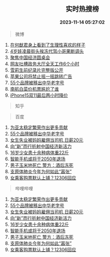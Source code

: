 <div align="center"><h2>实时热搜榜</h2><h4>2023-11-14 05:27:02</h4></div>

> 微博  

1. [在何猷君身上看到了生理性喜欢的样子](https://s.weibo.com/weibo?q=%23%E5%9C%A8%E4%BD%95%E7%8C%B7%E5%90%9B%E8%BA%AB%E4%B8%8A%E7%9C%8B%E5%88%B0%E4%BA%86%E7%94%9F%E7%90%86%E6%80%A7%E5%96%9C%E6%AC%A2%E7%9A%84%E6%A0%B7%E5%AD%90%23&t=31&band_rank=1&Refer=top)<br />
2. [4岁娃凌晨街头挨冻代驾小哥果断调头](https://s.weibo.com/weibo?q=%234%E5%B2%81%E5%A8%83%E5%87%8C%E6%99%A8%E8%A1%97%E5%A4%B4%E6%8C%A8%E5%86%BB%E4%BB%A3%E9%A9%BE%E5%B0%8F%E5%93%A5%E6%9E%9C%E6%96%AD%E8%B0%83%E5%A4%B4%23&t=31&band_rank=2&Refer=top)<br />
3. [聚焦中国经济圆桌会](https://s.weibo.com/weibo?q=%23%E8%81%9A%E7%84%A6%E4%B8%AD%E5%9B%BD%E7%BB%8F%E6%B5%8E%E5%9C%86%E6%A1%8C%E4%BC%9A%23&t=31&band_rank=3&Refer=top)<br />
4. [网友吐槽政务大厅全天工作6个小时](https://s.weibo.com/weibo?q=%23%E7%BD%91%E5%8F%8B%E5%90%90%E6%A7%BD%E6%94%BF%E5%8A%A1%E5%A4%A7%E5%8E%85%E5%85%A8%E5%A4%A9%E5%B7%A5%E4%BD%9C6%E4%B8%AA%E5%B0%8F%E6%97%B6%23&t=31&band_rank=4&Refer=top)<br />
5. [雪莉生前纪录片完整版公开](https://s.weibo.com/weibo?q=%23%E9%9B%AA%E8%8E%89%E7%94%9F%E5%89%8D%E7%BA%AA%E5%BD%95%E7%89%87%E5%AE%8C%E6%95%B4%E7%89%88%E5%85%AC%E5%BC%80%23&t=31&band_rank=5&Refer=top)<br />
6. [苹果公司将禁止摇一摇跳转广告](https://s.weibo.com/weibo?q=%23%E8%8B%B9%E6%9E%9C%E5%85%AC%E5%8F%B8%E5%B0%86%E7%A6%81%E6%AD%A2%E6%91%87%E4%B8%80%E6%91%87%E8%B7%B3%E8%BD%AC%E5%B9%BF%E5%91%8A%23&t=31&band_rank=6&Refer=top)<br />
7. [55个品牌被移出中华老字号](https://s.weibo.com/weibo?q=%2355%E4%B8%AA%E5%93%81%E7%89%8C%E8%A2%AB%E7%A7%BB%E5%87%BA%E4%B8%AD%E5%8D%8E%E8%80%81%E5%AD%97%E5%8F%B7%23&t=31&band_rank=7&Refer=top)<br />
8. [南航白菜价机票尴尬了谁](https://s.weibo.com/weibo?q=%23%E5%8D%97%E8%88%AA%E7%99%BD%E8%8F%9C%E4%BB%B7%E6%9C%BA%E7%A5%A8%E5%B0%B4%E5%B0%AC%E4%BA%86%E8%B0%81%23&t=31&band_rank=8&Refer=top)<br />
9. [iPhone15双11最后两小时降价](https://s.weibo.com/weibo?q=%23iPhone15%E5%8F%8C11%E6%9C%80%E5%90%8E%E4%B8%A4%E5%B0%8F%E6%97%B6%E9%99%8D%E4%BB%B7%23&t=31&band_rank=9&Refer=top)<br />

> 知乎  


> 百度  

1. [为亚太稳定繁荣作出更多贡献](https://www.baidu.com/s?wd=%E4%B8%BA%E4%BA%9A%E5%A4%AA%E7%A8%B3%E5%AE%9A%E7%B9%81%E8%8D%A3%E4%BD%9C%E5%87%BA%E6%9B%B4%E5%A4%9A%E8%B4%A1%E7%8C%AE&sa=fyb_news&rsv_dl=fyb_news)<br />
2. [55个品牌被移出中华老字号](https://www.baidu.com/s?wd=55%E4%B8%AA%E5%93%81%E7%89%8C%E8%A2%AB%E7%A7%BB%E5%87%BA%E4%B8%AD%E5%8D%8E%E8%80%81%E5%AD%97%E5%8F%B7&sa=fyb_news&rsv_dl=fyb_news)<br />
3. [女生失业被妈妈雇佣当司机 日薪20元](https://www.baidu.com/s?wd=%E5%A5%B3%E7%94%9F%E5%A4%B1%E4%B8%9A%E8%A2%AB%E5%A6%88%E5%A6%88%E9%9B%87%E4%BD%A3%E5%BD%93%E5%8F%B8%E6%9C%BA+%E6%97%A5%E8%96%AA20%E5%85%83&sa=fyb_news&rsv_dl=fyb_news)<br />
4. [向“新”而行折射中国经济新活力](https://www.baidu.com/s?wd=%E5%90%91%E2%80%9C%E6%96%B0%E2%80%9D%E8%80%8C%E8%A1%8C%E6%8A%98%E5%B0%84%E4%B8%AD%E5%9B%BD%E7%BB%8F%E6%B5%8E%E6%96%B0%E6%B4%BB%E5%8A%9B&sa=fyb_news&rsv_dl=fyb_news)<br />
5. [16岁少女患十余种病体重22斤](https://www.baidu.com/s?wd=16%E5%B2%81%E5%B0%91%E5%A5%B3%E6%82%A3%E5%8D%81%E4%BD%99%E7%A7%8D%E7%97%85%E4%BD%93%E9%87%8D22%E6%96%A4&sa=fyb_news&rsv_dl=fyb_news)<br />
6. [智能手机或将于2050年退场](https://www.baidu.com/s?wd=%E6%99%BA%E8%83%BD%E6%89%8B%E6%9C%BA%E6%88%96%E5%B0%86%E4%BA%8E2050%E5%B9%B4%E9%80%80%E5%9C%BA&sa=fyb_news&rsv_dl=fyb_news)<br />
7. [男子玉米地死亡 警方：酒后冻死](https://www.baidu.com/s?wd=%E7%94%B7%E5%AD%90%E7%8E%89%E7%B1%B3%E5%9C%B0%E6%AD%BB%E4%BA%A1+%E8%AD%A6%E6%96%B9%EF%BC%9A%E9%85%92%E5%90%8E%E5%86%BB%E6%AD%BB&sa=fyb_news&rsv_dl=fyb_news)<br />
8. [支原体肺炎今年为何如此“嚣张”](https://www.baidu.com/s?wd=%E6%94%AF%E5%8E%9F%E4%BD%93%E8%82%BA%E7%82%8E%E4%BB%8A%E5%B9%B4%E4%B8%BA%E4%BD%95%E5%A6%82%E6%AD%A4%E2%80%9C%E5%9A%A3%E5%BC%A0%E2%80%9D&sa=fyb_news&rsv_dl=fyb_news)<br />
9. [女乘客购票默认上铺？12306回应](https://www.baidu.com/s?wd=%E5%A5%B3%E4%B9%98%E5%AE%A2%E8%B4%AD%E7%A5%A8%E9%BB%98%E8%AE%A4%E4%B8%8A%E9%93%BA%EF%BC%9F12306%E5%9B%9E%E5%BA%94&sa=fyb_news&rsv_dl=fyb_news)<br />

> 哔哩哔哩  

1. [为亚太稳定繁荣作出更多贡献](https://www.baidu.com/s?wd=%E4%B8%BA%E4%BA%9A%E5%A4%AA%E7%A8%B3%E5%AE%9A%E7%B9%81%E8%8D%A3%E4%BD%9C%E5%87%BA%E6%9B%B4%E5%A4%9A%E8%B4%A1%E7%8C%AE&sa=fyb_news&rsv_dl=fyb_news)<br />
2. [55个品牌被移出中华老字号](https://www.baidu.com/s?wd=55%E4%B8%AA%E5%93%81%E7%89%8C%E8%A2%AB%E7%A7%BB%E5%87%BA%E4%B8%AD%E5%8D%8E%E8%80%81%E5%AD%97%E5%8F%B7&sa=fyb_news&rsv_dl=fyb_news)<br />
3. [女生失业被妈妈雇佣当司机 日薪20元](https://www.baidu.com/s?wd=%E5%A5%B3%E7%94%9F%E5%A4%B1%E4%B8%9A%E8%A2%AB%E5%A6%88%E5%A6%88%E9%9B%87%E4%BD%A3%E5%BD%93%E5%8F%B8%E6%9C%BA+%E6%97%A5%E8%96%AA20%E5%85%83&sa=fyb_news&rsv_dl=fyb_news)<br />
4. [向“新”而行折射中国经济新活力](https://www.baidu.com/s?wd=%E5%90%91%E2%80%9C%E6%96%B0%E2%80%9D%E8%80%8C%E8%A1%8C%E6%8A%98%E5%B0%84%E4%B8%AD%E5%9B%BD%E7%BB%8F%E6%B5%8E%E6%96%B0%E6%B4%BB%E5%8A%9B&sa=fyb_news&rsv_dl=fyb_news)<br />
5. [16岁少女患十余种病体重22斤](https://www.baidu.com/s?wd=16%E5%B2%81%E5%B0%91%E5%A5%B3%E6%82%A3%E5%8D%81%E4%BD%99%E7%A7%8D%E7%97%85%E4%BD%93%E9%87%8D22%E6%96%A4&sa=fyb_news&rsv_dl=fyb_news)<br />
6. [智能手机或将于2050年退场](https://www.baidu.com/s?wd=%E6%99%BA%E8%83%BD%E6%89%8B%E6%9C%BA%E6%88%96%E5%B0%86%E4%BA%8E2050%E5%B9%B4%E9%80%80%E5%9C%BA&sa=fyb_news&rsv_dl=fyb_news)<br />
7. [男子玉米地死亡 警方：酒后冻死](https://www.baidu.com/s?wd=%E7%94%B7%E5%AD%90%E7%8E%89%E7%B1%B3%E5%9C%B0%E6%AD%BB%E4%BA%A1+%E8%AD%A6%E6%96%B9%EF%BC%9A%E9%85%92%E5%90%8E%E5%86%BB%E6%AD%BB&sa=fyb_news&rsv_dl=fyb_news)<br />
8. [支原体肺炎今年为何如此“嚣张”](https://www.baidu.com/s?wd=%E6%94%AF%E5%8E%9F%E4%BD%93%E8%82%BA%E7%82%8E%E4%BB%8A%E5%B9%B4%E4%B8%BA%E4%BD%95%E5%A6%82%E6%AD%A4%E2%80%9C%E5%9A%A3%E5%BC%A0%E2%80%9D&sa=fyb_news&rsv_dl=fyb_news)<br />
9. [女乘客购票默认上铺？12306回应](https://www.baidu.com/s?wd=%E5%A5%B3%E4%B9%98%E5%AE%A2%E8%B4%AD%E7%A5%A8%E9%BB%98%E8%AE%A4%E4%B8%8A%E9%93%BA%EF%BC%9F12306%E5%9B%9E%E5%BA%94&sa=fyb_news&rsv_dl=fyb_news)<br />

